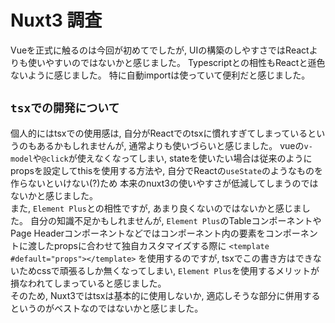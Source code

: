 # Nuxt3 調査

Vueを正式に触るのは今回が初めてでしたが, UIの構築のしやすさではReactよりも使いやすいのではないかと感じました。
Typescriptとの相性もReactと遜色ないように感じました。
特に自動importは使っていて便利だと感じました。

## `tsxでの開発について`
個人的にはtsxでの使用感は, 自分がReactでのtsxに慣れすぎてしまっているというのもあるかもしれませんが, 通常よりも使いづらいと感じました。 
vueの`v-model`や`@click`が使えなくなってしまい, stateを使いたい場合は従来のようにpropsを設定してthisを使用する方法や, 自分でReactの`useState`のようなものを作らないといけない(?)ため
本来のnuxt3の使いやすさが低減してしまうのではないかと感じました。  
また, `Element Plus`との相性ですが, あまり良くないのではないかと感じました。
自分の知識不足かもしれませんが, `Element Plus`のTableコンポーネントやPage Headerコンポーネントなどではコンポーネント内の要素をコンポーネントに渡したpropsに合わせて独自カスタマイズする際に
`<template #default="props"></template>` を使用するのですが, tsxでこの書き方はできないためcssで頑張るしか無くなってしまい, `Element Plus`を使用するメリットが損なわれてしまっていると感じました。  
そのため, Nuxt3ではtsxは基本的に使用しないか, 適応しそうな部分に併用するというのがベストなのではないかと感じました。